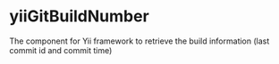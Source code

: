 yiiGitBuildNumber
=================

The component for Yii framework to retrieve the build information (last commit id and commit time)